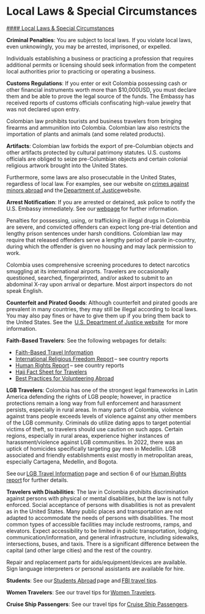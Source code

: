 # Local Laws & Special Circumstances

[#### Local Laws & Special Circumstances](javascript:void(0); "Local Laws & Special Circumstances")

**Criminal Penalties**: You are subject to local laws. If you violate local laws, even unknowingly, you may be arrested, imprisoned, or expelled.

Individuals establishing a business or practicing a profession that requires additional permits or licensing should seek information from the competent local authorities prior to practicing or operating a business.

**Customs Regulations**: If you enter or exit Colombia possessing cash or other financial instruments worth more than $10,000USD, you must declare them and be able to prove the legal source of the funds. The Embassy has received reports of customs officials confiscating high-value jewelry that was not declared upon entry.

Colombian law prohibits tourists and business travelers from bringing firearms and ammunition into Colombia. Colombian law also restricts the importation of plants and animals (and some related products).

**Artifacts**: Colombian law forbids the export of pre-Columbian objects and other artifacts protected by cultural patrimony statutes. U.S. customs officials are obliged to seize pre-Columbian objects and certain colonial religious artwork brought into the United States.

Furthermore, some laws are also prosecutable in the United States, regardless of local law. For examples, see our website on [crimes against minors abroad](http://travel.state.gov/content/passports/en/emergencies/arrest/criminalpenalties.html) and the [Department of Justice](https://www.justice.gov/archives/jm/criminal-resource-manual-1617-extraterritorial-criminal-jurisdiction-18-usc-112-878-970-1116)website.

**Arrest Notification**: If you are arrested or detained, ask police to notify the U.S. Embassy immediately. See our [webpage](http://travel.state.gov/content/passports/english/emergencies/arrest.html) for further information.

Penalties for possessing, using, or trafficking in illegal drugs in Colombia are severe, and convicted offenders can expect long pre-trial detention and lengthy prison sentences under harsh conditions. Colombian law may require that released offenders serve a lengthy period of parole in-country, during which the offender is given no housing and may lack permission to work.

Colombia uses comprehensive screening procedures to detect narcotics smuggling at its international airports. Travelers are occasionally questioned, searched, fingerprinted, and/or asked to submit to an abdominal X-ray upon arrival or departure. Most airport inspectors do not speak English.

**Counterfeit and Pirated Goods**: Although counterfeit and pirated goods are prevalent in many countries, they may still be illegal according to local laws. You may also pay fines or have to give them up if you bring them back to the United States. See the  [U.S. Department of Justice website](https://www.justice.gov/criminal-ccips)  for more information.

**Faith-Based Travelers**: See the following webpages for details:

* [Faith-Based Travel Information](https://travel.state.gov/content/passports/en/go/faith-based-travel.html)
* [International Religious Freedom Report](http://www.state.gov/j/drl/irf/rpt/index.htm) – see country reports
* [Human Rights Report](http://www.state.gov/j/drl/rls/hrrpt/) – see country reports
* [Hajj Fact Sheet for Travelers](http://travel.state.gov/content/passports/en/go/Hajj.html)
* [Best Practices for Volunteering Abroad](https://travel.state.gov/content/passports/en/go/volunteer.html)

**LGB Travelers**: Colombia has one of the strongest legal frameworks in Latin America defending the rights of LGB people; however, in practice protections remain a long way from full enforcement and harassment persists, especially in rural areas. In many parts of Colombia, violence against trans people exceeds levels of violence against any other members of the LGB community. Criminals do utilize dating apps to target potential victims of theft, so travelers should use caution on such apps. Certain regions, especially in rural areas, experience higher instances of harassment/violence against LGB communities. In 2022, there was an uptick of homicides specifically targeting gay men in Medellín. LGB associated and friendly establishments exist mostly in metropolitan areas, especially Cartagena, Medellin, and Bogota.

See our [LGB Travel Information](http://travel.state.gov/content/passports/english/go/lgbt.html) page and section 6 of our [Human Rights report](http://www.state.gov/j/drl/rls/hrrpt/) for further details.

**Travelers with Disabilities**: The law in Colombia prohibits discrimination against persons with physical or mental disabilities, but the law is not fully enforced. Social acceptance of persons with disabilities is not as prevalent as in the United States. Many public places and transportation are not adapted to accommodate the needs of persons with disabilities. The most common types of accessible facilities may include restrooms, ramps, and elevators. Expect accessibility to be limited in public transportation, lodging, communication/information, and general infrastructure, including sidewalks, intersections, buses, and taxis. There is a significant difference between the capital (and other large cities) and the rest of the country.

Repair and replacement parts for aids/equipment/devices are available. Sign language interpreters or personal assistants are available for hire.

**Students**: See our [Students Abroad](http://travel.state.gov/content/studentsabroad/en.html) page and [FBI travel tips](https://ucr.fbi.gov/investigate/counterintelligence/student-brochure).

**Women Travelers**: See our travel tips for [Women Travelers](http://travel.state.gov/content/passports/english/go/Women.html).

**Cruise Ship Passengers**: See our travel tips for [Cruise Ship Passengers](https://travel.state.gov/content/passports/en/go/CruiseShipPassengers.html).